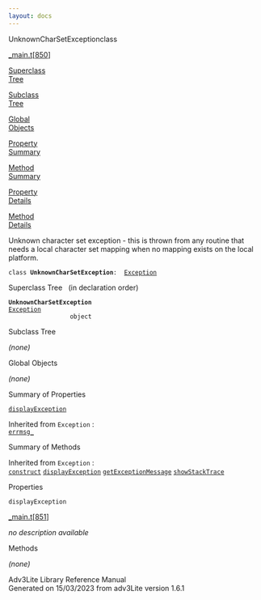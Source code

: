 ```yaml
---
layout: docs
---
```

<span class="title">UnknownCharSetException</span><span class="type">class</span>

[\_main.t](../file/_main.t.html)\[[850](../source/_main.t.html#850)\]

[Superclass  
Tree](#_SuperClassTree_)

[Subclass  
Tree](#_SubClassTree_)

[Global  
Objects](#_ObjectSummary_)

[Property  
Summary](#_PropSummary_)

[Method  
Summary](#_MethodSummary_)

[Property  
Details](#_Properties_)

[Method  
Details](#_Methods_)



Unknown character set exception - this is thrown from any routine that
needs a local character set mapping when no mapping exists on the local
platform.

`class `**`UnknownCharSetException`**` :   `[`Exception`](../object/Exception.html)



<span id="_SuperClassTree_"></span>



<span class="hdln">Superclass Tree</span>   (in declaration order)



**`UnknownCharSetException`**  
[`Exception`](../object/Exception.html)  
`                 object`  
<span id="_SubClassTree_"></span>



<span class="hdln">Subclass Tree</span>  



*(none)* <span id="_ObjectSummary_"></span>



<span class="hdln">Global Objects</span>  



*(none)* <span id="_PropSummary_"></span>



<span class="hdln">Summary of Properties</span>  



[`displayException`](#displayException)

Inherited from `Exception` :  
[`errmsg_`](../object/Exception.html#errmsg_)

<span id="_MethodSummary_"></span>



<span class="hdln">Summary of Methods</span>  





Inherited from `Exception` :  
[`construct`](../object/Exception.html#construct) [`displayException`](../object/Exception.html#displayException) [`getExceptionMessage`](../object/Exception.html#getExceptionMessage) [`showStackTrace`](../object/Exception.html#showStackTrace)

<span id="_Properties_"></span>



<span class="hdln">Properties</span>  



<span id="displayException"></span>

`displayException`

[\_main.t](../file/_main.t.html)\[[851](../source/_main.t.html#851)\]



*no description available*



<span id="_Methods_"></span>



<span class="hdln">Methods</span>  



*(none)*



Adv3Lite Library Reference Manual  
Generated on 15/03/2023 from adv3Lite version 1.6.1


